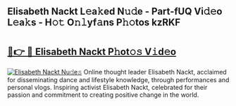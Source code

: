 ## Elisabeth Nackt L𝚎a𝚔ed N𝚞𝚍e - Part-fUQ Vi𝚍𝚎o L𝚎a𝚔s - H𝚘𝚝 O𝚗𝚕yf𝚊ns P𝚑𝚘tos kzRKF

# <h2><a href="http://kfc4ig5.oniu.top/?m=Elisabeth+Nackt">🔗👉 🔴 Elisabeth Nackt P𝚑ot𝚘𝚜 V𝚒d𝚎o</a></h2>

[![Elisabeth Nackt Nu𝚍e𝚜](https://i.imgur.com/0qMVB7G.gif)](http://kfc4ig5.oniu.top/?m=Elisabeth+Nackt)
Online thought leader Elisabeth Nackt, acclaimed for disseminating dance and lifestyle knowledge, through performances and personal vlogs. Inspiring activist Elisabeth Nackt, celebrated for their passion and commitment to creating positive change in the world.  
